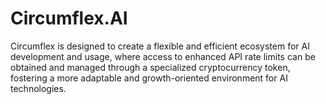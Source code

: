 # Circumflex.AI
Circumflex is designed to create a flexible and efficient ecosystem for AI development and usage, where access to enhanced API rate limits can be obtained and managed through a specialized cryptocurrency token, fostering a more adaptable and growth-oriented environment for AI technologies.
